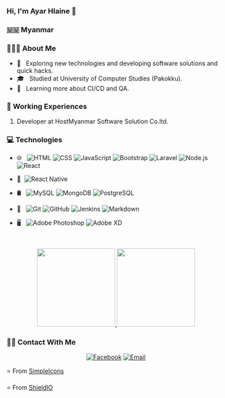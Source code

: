 ### Hi, I'm Ayar Hlaine 👋
<!--
**ayarhlaine/ayarhlaine** is a ✨ _special_ ✨ repository because its `README.md` (this file) appears on your GitHub profile.

Here are some ideas to get you started:

- 🔭 I’m currently working on ...
- 🌱 I’m currently learning ...
- 👯 I’m looking to collaborate on ...
- 🤔 I’m looking for help with ...
- 💬 Ask me about ...
- 📫 How to reach me: ...
- 😄 Pronouns: ...
- ⚡ Fun fact: ...
-->

<h3> 🇲🇲 Myanmar </h3>
<h3> 👨🏻‍💻 About Me </h3>

- 🤔 &nbsp; Exploring new technologies and developing software solutions and quick hacks.
- 🎓 &nbsp; Studied at University of Computer Studies (Pakokku).
- 🌱 &nbsp; Learning more about CI/CD and QA.
<h3> 💼 Working Experiences</h3>

1. Developer at HostMyanmar Software Solution Co.ltd.

<h3> 💻 Technologies</h3>

- 🌐 &nbsp; 
![HTML](https://img.shields.io/badge/-HTML-333333?style=flat&logo=HTML5)
![CSS](https://img.shields.io/badge/-CSS-333333?style=flat&logo=CSS3&logoColor=1572B6)
![JavaScript](https://img.shields.io/badge/-JavaScript-333333?style=flat&logo=javascript)
![Bootstrap](https://img.shields.io/badge/-Bootstrap-333333?style=flat&logo=bootstrap&logoColor=563D7C)
![Laravel](https://img.shields.io/badge/-Laravel-333333?style=flat&logo=laravel&logoColor=FF2D20)
![Node.js](https://img.shields.io/badge/-Node.js-333333?style=flat&logo=node.js)
![React](https://img.shields.io/badge/-React-333333?style=flat&logo=react)

- 📱&nbsp;
![React Native](https://img.shields.io/badge/-React%20Native-333333?style=flat&logo=react)

- 🛢 &nbsp; 
![MySQL](https://img.shields.io/badge/-MySQL-333333?style=flat&logo=mysql&logoColor=4479A1)
![MongoDB](https://img.shields.io/badge/-MongoDB-333333?style=flat&logo=mongodb&logoColor=47A248)
![PostgreSQL](https://img.shields.io/badge/-PostgreSQL-333333?style=flat&logo=postgresql&logoColor=336791)

- 🔧 &nbsp; 
![Git](https://img.shields.io/badge/-Git-333333?style=flat&logo=git&logoColor=F05032)
![GitHub](https://img.shields.io/badge/-GitHub-333333?style=flat&logo=github&logoColor=181717)
![Jenkins](https://img.shields.io/badge/-Jenkins-333333?style=flat&logo=jenkins&logoColor=D24939)
![Markdown](https://img.shields.io/badge/-Markdown-333333?style=flat&logo=markdown&logoColor=000000)

- 🖥 &nbsp; 
![Adobe Photoshop](https://img.shields.io/badge/-Adobe%20Photoshop-333333?style=flat&logo=adobe%20photoshop&logoColor=31A8FF)
![Adobe XD](https://img.shields.io/badge/-Adobe%20XD-333333?style=flat&logo=adobe%20xd&logoColor=FF26BE)

<br/>

<p align="center">
<a href="https://github.com/ayarhlaine">
  <img height="180em" src="https://github-readme-stats-eight-theta.vercel.app/api?username=ayarhlaine&theme=gotham&show_icons=true&include_all_commits=true&count_private=true" />
  <img height="180em" src="https://github-readme-stats-eight-theta.vercel.app/api/top-langs/?username=ayarhlaine&theme=gotham&layout=compact&exclude_lang=java+r" />
</a>
</p>

<h3> 🤝🏻 Contact With Me </h3>

<p align="center">
<a href="https://www.facebook.com/developerayarhlaine/"><img alt="Facebook" src="https://img.shields.io/badge/Facebook-developerayarhlaine-blue?style=flat-square&logo=facebook"></a>
<a href="mailto:ayarhlaine.dev@gmail.com"><img alt="Email" src="https://img.shields.io/badge/Email-ayarhlaind.dev@gmail.com-blue?style=flat-square&logo=gmail"></a>
</p>

⭐️ From [SimpleIcons](https://simpleicons.org/)

⭐️ From [ShieldIO](https://shields.io/)
